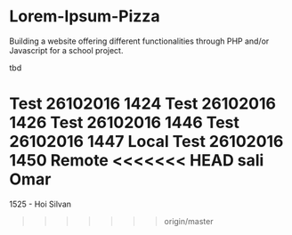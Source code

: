 # Lorem-Ipsum-Pizza
Building a website offering different functionalities through PHP and/or Javascript for a school project.

tbd

Test 26102016 1424
Test 26102016 1426
Test 26102016 1446
Test 26102016 1447 Local
Test 26102016 1450 Remote
<<<<<<< HEAD
sali Omar
=======
1525 - Hoi Silvan
>>>>>>> origin/master
